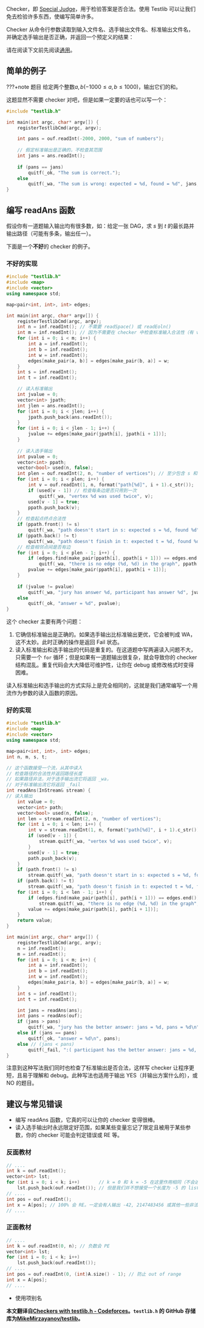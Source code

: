 Checker，即 [Special Judge](/intro/spj.md)，用于检验答案是否合法。使用 Testlib 可以让我们免去检验许多东西，使编写简单许多。

Checker 从命令行参数读取到输入文件名、选手输出文件名、标准输出文件名，并确定选手输出是否正确，并返回一个预定义的结果：

请在阅读下文前先阅读[通用](./general/)。

## 简单的例子

???+note 题目
    给定两个整数$a,b(-1000 \le a,b \le 1000)$，输出它们的和。

这题显然不需要 checker 对吧，但是如果一定要的话也可以写一个：

```cpp
#include "testlib.h"

int main(int argc, char* argv[]) {
    registerTestlibCmd(argc, argv);

    int pans = ouf.readInt(-2000, 2000, "sum of numbers");
    
    // 假定标准输出是正确的，不检查其范围
    int jans = ans.readInt();
    
    if (pans == jans)
        quitf(_ok, "The sum is correct.");
    else
        quitf(_wa, "The sum is wrong: expected = %d, found = %d", jans, pans);
}
```

## 编写 readAns 函数

假设你有一道题输入输出均有很多数，如：给定一张 DAG，求 $s$ 到 $t$ 的最长路并输出路径（可能有多条，输出任一）。

下面是一个**不好**的 checker 的例子。

### 不好的实现

```cpp
#include "testlib.h"
#include <map>
#include <vector>
using namespace std;

map<pair<int, int>, int> edges;

int main(int argc, char* argv[]) {
    registerTestlibCmd(argc, argv);
    int n = inf.readInt(); // 不需要 readSpace() 或 readEoln()
    int m = inf.readInt(); // 因为不需要在 checker 中检查标准输入合法性（有 validator）
    for (int i = 0; i < m; i++) {
        int a = inf.readInt();
        int b = inf.readInt();
        int w = inf.readInt();
        edges[make_pair(a, b)] = edges[make_pair(b, a)] = w;
    }
    int s = inf.readInt();
    int t = inf.readInt();

    // 读入标准输出
    int jvalue = 0;
    vector<int> jpath;
    int jlen = ans.readInt();
    for (int i = 0; i < jlen; i++) {
        jpath.push_back(ans.readInt());
    }
    for (int i = 0; i < jlen - 1; i++) {
        jvalue += edges[make_pair(jpath[i], jpath[i + 1])];
    }
    
    // 读入选手输出
    int pvalue = 0;
    vector<int> ppath;
    vector<bool> used(n, false);
    int plen = ouf.readInt(2, n, "number of vertices"); // 至少包含 s 和 t 两个点
    for (int i = 0; i < plen; i++) {
        int v = ouf.readInt(1, n, format("path[%d]", i + 1).c_str());
        if (used[v - 1]) // 检查每条边是否只用到一次
            quitf(_wa, "vertex %d was used twice", v);
        used[v - 1] = true;
        ppath.push_back(v);
    }
    // 检查起点终点合法性
    if (ppath.front() != s) 
        quitf(_wa, "path doesn't start in s: expected s = %d, found %d", s, ppath.front());
    if (ppath.back() != t)
        quitf(_wa, "path doesn't finish in t: expected t = %d, found %d", t, ppath.back());
    // 检查相邻点间是否有边
    for (int i = 0; i < plen - 1; i++) {
        if (edges.find(make_pair(ppath[i], ppath[i + 1])) == edges.end())
            quitf(_wa, "there is no edge (%d, %d) in the graph", ppath[i], ppath[i + 1]);
        pvalue += edges[make_pair(ppath[i], ppath[i + 1])];
    }
    
    if (jvalue != pvalue)
        quitf(_wa, "jury has answer %d, participant has answer %d", jvalue, pvalue);
    else
        quitf(_ok, "answer = %d", pvalue);
}
```

这个 checker 主要有两个问题：

1.    它确信标准输出是正确的。如果选手输出比标准输出更优，它会被判成 WA，这不太妙。此时正确的操作是返回 Fail 状态。
2.    读入标准输出和选手输出的代码是重复的。在这道题中写两遍读入问题不大，只需要一个 `for` 循环；但是如果有一道题输出很复杂，就会导致你的 checker 结构混乱。重复代码会大大降低可维护性，让你在 debug 或修改格式时变得困难。

读入标准输出和选手输出的方式实际上是完全相同的，这就是我们通常编写一个用流作为参数的读入函数的原因。

### 好的实现

```cpp
#include "testlib.h"
#include <map>
#include <vector>
using namespace std;

map<pair<int, int>, int> edges;
int n, m, s, t;

// 这个函数接受一个流，从其中读入
// 检查路径的合法性并返回路径长度
// 如果路径非法，对于选手输出流它将返回 _wa，
// 对于标准输出流它将返回 _fail
int readAns(InStream& stream) {
// 读入输出
    int value = 0;
    vector<int> path;
    vector<bool> used(n, false);
    int len = stream.readInt(2, n, "number of vertices");
    for (int i = 0; i < len; i++) {
        int v = stream.readInt(1, n, format("path[%d]", i + 1).c_str());
        if (used[v - 1]) {
            stream.quitf(_wa, "vertex %d was used twice", v);
        }
        used[v - 1] = true;
        path.push_back(v);
    }
    if (path.front() != s) 
        stream.quitf(_wa, "path doesn't start in s: expected s = %d, found %d", s, path.front());
    if (path.back() != t)
        stream.quitf(_wa, "path doesn't finish in t: expected t = %d, found %d", t, path.back());
    for (int i = 0; i < len - 1; i++) {
        if (edges.find(make_pair(path[i], path[i + 1])) == edges.end())
            stream.quitf(_wa, "there is no edge (%d, %d) in the graph", path[i], path[i + 1]);
        value += edges[make_pair(path[i], path[i + 1])];
    }
    return value;
}

int main(int argc, char* argv[]) {
    registerTestlibCmd(argc, argv);
    n = inf.readInt();
    m = inf.readInt();
    for (int i = 0; i < m; i++) {
        int a = inf.readInt();
        int b = inf.readInt();
        int w = inf.readInt();
        edges[make_pair(a, b)] = edges[make_pair(b, a)] = w;
    }
    int s = inf.readInt();
    int t = inf.readInt();

    int jans = readAns(ans);
    int pans = readAns(ouf);
    if (jans > pans)
        quitf(_wa, "jury has the better answer: jans = %d, pans = %d\n", jans, pans);
    else if (jans == pans)
        quitf(_ok, "answer = %d\n", pans);
    else // (jans < pans)
        quitf(_fail, ":( participant has the better answer: jans = %d, pans = %d\n", jans, pans);
}
```

注意到这种写法我们同时也检查了标准输出是否合法，这样写 checker 让程序更短，且易于理解和 debug。此种写法也适用于输出 YES（并输出方案什么的），或 NO 的题目。

## 建议与常见错误

-   编写 readAns 函数，它真的可以让你的 checker 变得很棒。
-   读入选手输出时永远限定好范围，如果某些变量忘记了限定且被用于某些参数，你的 checker 可能会判定错误或 RE 等。

### 反面教材

```cpp
// ....
int k = ouf.readInt();
vector<int> lst;
for (int i = 0; i < k; i++)       // k = 0 和 k = -5 在这里作用相同（不会进入循环体）
    lst.push_back(ouf.readInt()); // 但是我们并不想接受一个长度为 -5 的 list，不是吗？
// ....
int pos = ouf.readInt();
int x = A[pos]; // 100% 会 RE。一定会有人输出 -42, 2147483456 或其他一些非法数字。
// ....
```

### 正面教材

```cpp
// ....
int k = ouf.readInt(0, n); // 负数会 PE
vector<int> lst;
for (int i = 0; i < k; i++)
    lst.push_back(ouf.readInt());
// ....
int pos = ouf.readInt(0, (int)A.size() - 1); // 防止 out of range
int x = A[pos]; 
// ....
```

-   使用项别名

**本文翻译自[Checkers with testlib.h - Codeforces](https://codeforces.com/blog/entry/18431)。`testlib.h` 的 GitHub 存储库为[MikeMirzayanov/testlib](https://github.com/MikeMirzayanov/testlib)。**
